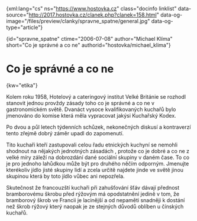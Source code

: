 
{xml:lang="cs" ns="https://www.hostovka.cz" class="docinfo linklist" data-source="http://2017.hostovka.cz/clanek.php?clanek=158.html" data-og-image="/files/preview/clanky/spravne_spatne/general.jpg" data-og-type="article"}

{id="spravne\_spatne" ctime="2006-07-08" author="Michael Klíma" short="Co je správné a co ne" authorid="hostovka/michael\_klima"}

# Co je správné a co ne

<!-- generated attribute kw by user_udpatekw.sh on 2019-02-23, do not edit -->

{kw="etika"}

Kolem roku 1958, Hotelový a cateringový institut Velké Británie se rozhodl stanovit jednou provždy zásady toho co je správné a co ne v gastronomickém světě. Dvanáct vysoce kvalifikovaných kuchařů bylo jmenováno do komise která měla vypracovat jakýsi Kuchařský Kodex.

Po dvou a půl letech týdenních schůzek, nekonečných diskusí a kontraverzí tento zřejmě dobrý záměr upadl do zapomenutí.

Tito kuchaři kteří zastupovali celou řadu etnických kuchyní se nemohli shodnout na nějakých jednotných zásadách , protože co je dobré a co ne z velké míry záleží na dobrozdání dané sociální skupiny v daném čase. To co je pro jednoho lahůdkou může být pro druhého něčím odporným. Jmenujte kterékoliv jídlo jisté skupiny lidí a zcela určitě najdete jinde ve světě jinou skupinou která by toto jídlo vůbec ani nepozřela.

Skutečnost že francouzští kuchaři při zahušťování šťáv dávají přednost bramborovému škrobu před rýžovým má opodstatnění jedině v tom, že bramborový škrob ve Francii je lacinější a od nepaměti snadněji k dostání než škrob rýžový který naopak je ze stejných důvodů oblíben u čínských kuchařů.

